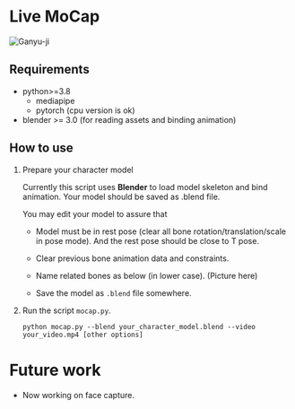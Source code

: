 # Live MoCap

![Ganyu-ji](images/ganyu_ji.gif)

## Requirements

* python>=3.8
    * mediapipe
    * pytorch (cpu version is ok)
* blender >= 3.0 (for reading assets and binding animation)

## How to use

1.  Prepare your character model
    
    Currently this script uses **Blender** to load model skeleton and bind animation. Your model should be saved as .blend file. 
    
    You may edit your model to assure that

    * Model must be in rest pose (clear all bone rotation/translation/scale in pose mode). And the rest pose should be close to T pose. 
    
    * Clear previous bone animation data and constraints.
    
    * Name related bones as below (in lower case). 
    (Picture here)

    * Save the model as `.blend` file somewhere.

2.  Run the script `mocap.py`.

    ```
    python mocap.py --blend your_character_model.blend --video your_video.mp4 [other options] 
    ```

# Future work

* Now working on face capture.